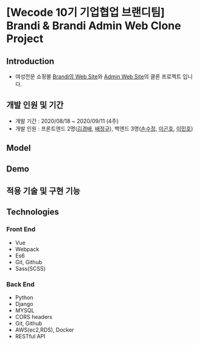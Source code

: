 # [Wecode 10기 기업협업 브랜디팀] <br /> Brandi & Brandi Admin Web Clone Project
## Introduction
-   여성전문 쇼핑몰 [Brandi의 Web Site](https://www.brandi.co.kr/)와 [Admin Web Site](http://admin.brandi.co.kr/)의 클론 프로젝트 입니다.

## 개발 인원 및 기간
-   개발 기간 : 2020/08/18 ~ 2020/09/11 (4주)
-   개발 인원 : 프론트엔드 2명([김경배](https://github.com/rudqo14), [배정규](https://github.com/junggyoo)), 백엔드 3명([손수정](https://github.com/soojung601), [이곤호](https://github.com/sincerity10), [이민호](https://github.com/minho-lee0716))

## Model

## Demo

## 적용 기술 및 구현 기능


## Technologies
### Front End
- Vue
- Webpack
- Es6
- Git, Github
- Sass(SCSS)

### Back End
- Python
- Django
- MYSQL
- CORS headers
- Git, Github
- AWS(ec2,RDS), Docker
- RESTful API
